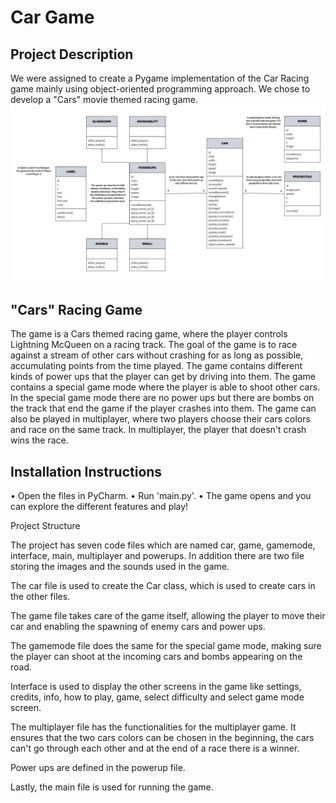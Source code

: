 # Car Game

## Project Description
We were assigned to create a Pygame implementation of the Car Racing game mainly using object-oriented programming approach. We chose to develop a "Cars" movie themed racing game.
![alt text](ProjectUML.png)

## "Cars" Racing Game

The game is a Cars themed racing game, where the player controls Lightning McQueen on a racing track. The goal of the game is to race against a stream of other cars without crashing for as long as possible, accumulating points from the time played. The game contains different kinds of power ups that the player can get by driving into them. The game contains a special game mode where the player is able to shoot other cars. In the special game mode there are no power ups but there are bombs on the track that end the game if the player crashes into them. The game can also be played in multiplayer, where two players choose their cars colors and race on the same track. In multiplayer, the player that doesn't crash wins the race. 

## Installation Instructions

• Open the files in PyCharm.
• Run 'main.py'.
• The game opens and you can explore the different features and play!

Project Structure 


The project has seven code files which are named car, game, gamemode, interface, main, multiplayer and powerups. In addition there are two file storing the images and the sounds used in the game.

The car file is used to create the Car class, which is used to create cars in the other files.

The game file takes care of the game itself, allowing the player to move their car and enabling the spawning of enemy cars and power ups.

The gamemode file does the same for the special game mode, making sure the player can shoot at the incoming cars and bombs appearing on the road.

Interface is used to display the other screens in the game like settings, credits, info, how to play, game, select difficulty and select game mode screen.

The multiplayer file has the functionalities for the multiplayer game. It ensures that the two cars colors can be chosen in the beginning, the cars can't go through each other and at the end of a race there is a winner.

Power ups are defined in the powerup file.

Lastly, the main file is used for running the game.